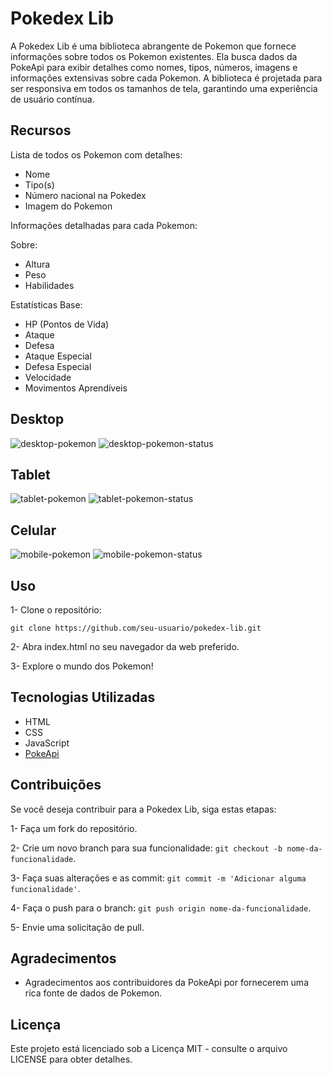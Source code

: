 # Pokedex Lib

A Pokedex Lib é uma biblioteca abrangente de Pokemon que fornece informações sobre todos os Pokemon existentes. Ela busca dados da PokeApi para exibir detalhes como nomes, tipos, números, imagens e informações extensivas sobre cada Pokemon. A biblioteca é projetada para ser responsiva em todos os tamanhos de tela, garantindo uma experiência de usuário contínua.

## Recursos
Lista de todos os Pokemon com detalhes:

- Nome
- Tipo(s)
- Número nacional na Pokedex
- Imagem do Pokemon

Informações detalhadas para cada Pokemon:

Sobre:
- Altura
- Peso
- Habilidades
  
Estatísticas Base:
- HP (Pontos de Vida)
- Ataque
- Defesa
- Ataque Especial
- Defesa Especial
- Velocidade
- Movimentos Aprendíveis

## Desktop
![desktop-pokemon](https://github.com/FilipeGabrielRocha/projeto-pokedex-api/assets/94459039/25d6c126-b692-43af-ae99-fccaf4650199)
![desktop-pokemon-status](https://github.com/FilipeGabrielRocha/projeto-pokedex-api/assets/94459039/67d868fb-05ce-460b-9105-017ad1f422d8)

## Tablet
![tablet-pokemon](https://github.com/FilipeGabrielRocha/projeto-pokedex-api/assets/94459039/5ed9f9dc-3323-4989-a8aa-bd31915441a3)
![tablet-pokemon-status](https://github.com/FilipeGabrielRocha/projeto-pokedex-api/assets/94459039/a25575d2-e9ed-43c6-9835-1c0b7e81ee39)

## Celular
![mobile-pokemon](https://github.com/FilipeGabrielRocha/projeto-pokedex-api/assets/94459039/6e3ebe6f-04e3-4659-b8f1-6d809ba52687)
![mobile-pokemon-status](https://github.com/FilipeGabrielRocha/projeto-pokedex-api/assets/94459039/faaef448-26e5-43a4-b8b0-4a0edf89cfab)

## Uso
1- Clone o repositório:

```
git clone https://github.com/seu-usuario/pokedex-lib.git
```

2- Abra index.html no seu navegador da web preferido.

3- Explore o mundo dos Pokemon!

## Tecnologias Utilizadas
- HTML
- CSS
- JavaScript
- [PokeApi](https://pokeapi.co/)
  
## Contribuições
Se você deseja contribuir para a Pokedex Lib, siga estas etapas:

1- Faça um fork do repositório.

2- Crie um novo branch para sua funcionalidade: `git checkout -b nome-da-funcionalidade`.

3- Faça suas alterações e as commit: `git commit -m 'Adicionar alguma funcionalidade'`.

4- Faça o push para o branch: `git push origin nome-da-funcionalidade`.

5- Envie uma solicitação de pull.

## Agradecimentos
- Agradecimentos aos contribuidores da PokeApi por fornecerem uma rica fonte de dados de Pokemon.

## Licença
Este projeto está licenciado sob a Licença MIT - consulte o arquivo LICENSE para obter detalhes.
